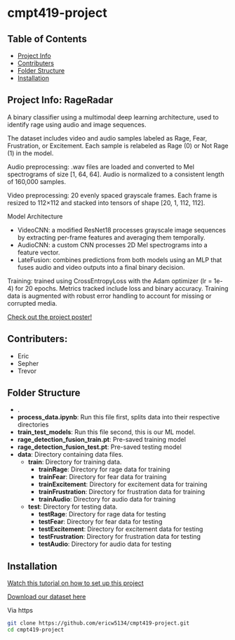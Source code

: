 # cmpt419-project

## Table of Contents

- [Project Info](#project-info)
- [Contributers](#contributers)
- [Folder Structure](#folder-structure)
- [Installation](#installation)

## Project Info: **RageRadar**
A binary classifier using a multimodal deep learning architecture, used to identify rage using audio and image sequences.

The dataset includes video and audio samples labeled as Rage, Fear, Frustration, or Excitement.
Each sample is relabeled as Rage (0) or Not Rage (1) in the model.

Audio preprocessing:
.wav files are loaded and converted to Mel spectrograms of size [1, 64, 64]. Audio is normalized to a consistent length of 160,000 samples.

Video preprocessing:
20 evenly spaced grayscale frames. Each frame is resized to 112×112 and stacked into tensors of shape [20, 1, 112, 112].

Model Architecture
- VideoCNN: a modified ResNet18 processes grayscale image sequences by extracting per-frame features and averaging them temporally.
- AudioCNN: a custom CNN processes 2D Mel spectrograms into a feature vector.
- LateFusion: combines predictions from both models using an MLP that fuses audio and video outputs into a final binary decision.

Training: trained using CrossEntropyLoss with the Adam optimizer (lr = 1e-4) for 20 epochs.
Metrics tracked include loss and binary accuracy. Training data is augmented with robust error handling to account for missing or corrupted media.

[Check out the project poster!](https://docs.google.com/presentation/d/1Mp0DaInEPkLuOQheBh18BEaPL2bLAPgW/edit?usp=sharing&ouid=103161961133691635191&rtpof=true&sd=true)

## Contributers:
- Eric 
- Sepher
- Trevor

## Folder Structure
- .
- **process_data.ipynb**: Run this file first, splits data into their respective directories
- **train_test_models**: Run this file second, this is our ML model.
- **rage_detection_fusion_train.pt**: Pre-saved training model
- **rage_detection_fusion_test.pt**: Pre-saved testing model
- **data**: Directory containing data files.
  - **train**: Directory for training data.
    - **trainRage**: Directory for rage data for training
    - **trainFear**: Directory for fear data for training
    - **trainExcitement**: Directory for excitement data for training
    - **trainFrustration**: Directory for frustration data for training
    - **trainAudio**: Directory for audio data for training
  - **test**: Directory for testing data.
    - **testRage**: Directory for rage data for testing
    - **testFear**: Directory for fear data for testing
    - **testExcitement**: Directory for excitement data for testing
    - **testFrustration**: Directory for frustration data for testing
    - **testAudio**: Directory for audio data for testing

## Installation

[Watch this tutorial on how to set up this project](https://youtu.be/V96k9NAlwtY)


[Download our dataset here](https://drive.google.com/file/d/1EtoDBcclW2dRN0Sa25p2T6bWJ2Pughg6/view?usp=sharing)

Via https
```bash
git clone https://github.com/ericw5134/cmpt419-project.git
cd cmpt419-project
```